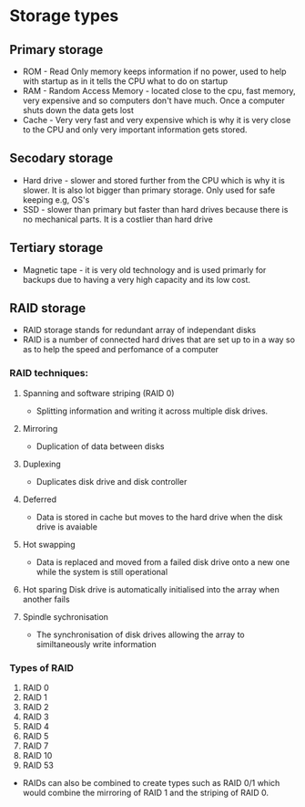 # Storage types

## Primary storage
  * ROM - Read Only memory keeps information if no power, used to help with startup as in it tells the CPU what to do on startup
  * RAM - Random Access Memory - located close to the cpu, fast memory, very expensive and so computers don't have much. Once a computer shuts down the data gets lost
  * Cache - Very very fast and very expensive which is why it is very close to the CPU and only very important information gets stored.
  
## Secodary storage
  * Hard drive - slower and stored further from the CPU which is why it is slower. It is also lot bigger than primary storage. Only used for safe keeping e.g, OS's
  * SSD  - slower than primary but faster than hard drives because there is no mechanical parts. It is a costlier than hard drive
  
## Tertiary storage
  * Magnetic tape - it is very old technology and is used primarly for backups due to having a very high capacity and its low cost. 

## RAID storage 
* RAID storage stands for redundant array of independant disks 
* RAID is a number of connected hard drives that are set up to in a way so as to help the speed and perfomance of a computer

### RAID techniques:
 1. Spanning and software striping (RAID 0)
     - Splitting information and writing it across multiple disk drives. 
    
 2. Mirroring 
     - Duplication of data between disks 
 
 3. Duplexing
     - Duplicates disk drive and disk controller 
    
 4. Deferred
     - Data is stored in cache but moves to the hard drive when the disk drive is avaiable 
    
 5. Hot swapping
     - Data is replaced and moved from a failed disk drive onto a new one while the system is still operational
    
 6. Hot sparing
    Disk drive is automatically initialised into the array when another fails
    
 7. Spindle sychronisation 
      - The synchronisation of disk drives allowing the array to similtaneously write information  
 
### Types of RAID 
1. RAID 0
2. RAID 1
3. RAID 2
4. RAID 3
5. RAID 4
6. RAID 5
7. RAID 7
8. RAID 10
9. RAID 53

* RAIDs can also be combined to create types such as RAID 0/1 which would combine the mirroring of RAID 1 and the striping 
of RAID 0. 
